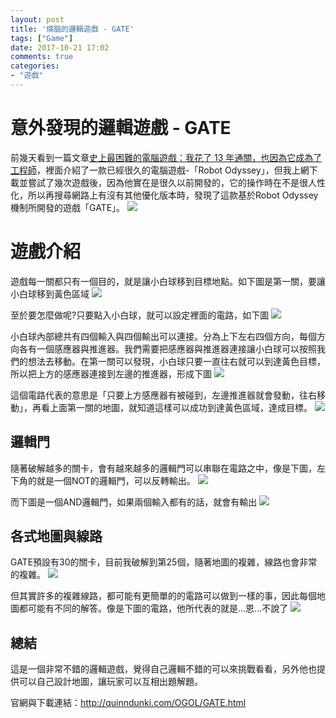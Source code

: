 ```yaml
---
layout: post
title: '燒腦的邏輯遊戲 - GATE'
tags: ["Game"]
date: 2017-10-21 17:02
comments: true
categories: 
- "遊戲"
---
```

# 意外發現的邏輯遊戲 - GATE
前幾天看到一篇文章[史上最困難的電腦遊戲：我花了 13 年通關，也因為它成為了工程師](https://buzzorange.com/techorange/2015/05/19/the-most-difficult-computer-game/)，裡面介紹了一款已經很久的電腦遊戲-「Robot Odyssey」，但我上網下載並嘗試了幾次遊戲後，因為他實在是很久以前開發的，它的操作時在不是很人性化，所以再搜尋網路上有沒有其他優化版本時，發現了這款基於Robot Odyssey機制所開發的遊戲「GATE」。
![](/wp-content/uploads/2017/10/2017-10-21-01.JPG)

# 遊戲介紹
遊戲每一關都只有一個目的，就是讓小白球移到目標地點。如下圖是第一關，要讓小白球移到黃色區域
![](/wp-content/uploads/2017/10/2017-10-21-02.JPG)

至於要怎麼做呢?只要點入小白球，就可以設定裡面的電路，如下圖
![](/wp-content/uploads/2017/10/2017-10-21-03.JPG)

小白球內部總共有四個輸入與四個輸出可以連接。分為上下左右四個方向，每個方向各有一個感應器與推進器。我們需要把感應器與推進器連接讓小白球可以按照我們的想法去移動。在第一關可以發現，小白球只要一直往右就可以到達黃色目標，所以把上方的感應器連接到左邊的推進器，形成下圖
![](/wp-content/uploads/2017/10/2017-10-21-04.JPG)

這個電路代表的意思是「只要上方感應器有被碰到，左邊推進器就會發動，往右移動」，再看上面第一關的地圖，就知道這樣可以成功到達黃色區域，達成目標。
![](/wp-content/uploads/2017/10/2017-10-21-05.JPG)

## 邏輯門
隨著破解越多的關卡，會有越來越多的邏輯門可以串聯在電路之中，像是下圖，左下角的就是一個NOT的邏輯門，可以反轉輸出。
![](/wp-content/uploads/2017/10/2017-10-21-06.JPG)

而下圖是一個AND邏輯門，如果兩個輸入都有的話，就會有輸出
![](/wp-content/uploads/2017/10/2017-10-21-07.JPG)

## 各式地圖與線路
GATE預設有30的關卡，目前我破解到第25個，隨著地圖的複雜，線路也會非常的複雜。
![](/wp-content/uploads/2017/10/2017-10-21-09.JPG)

但其實許多的複雜線路，都可能有更簡單的的電路可以做到一樣的事，因此每個地圖都可能有不同的解答。像是下圖的電路，他所代表的就是...恩...不說了
![](/wp-content/uploads/2017/10/2017-10-21-08.JPG)

## 總結
這是一個非常不錯的邏輯遊戲，覺得自己邏輯不錯的可以來挑戰看看，另外他也提供可以自己設計地圖，讓玩家可以互相出題解題。

官網與下載連結：http://quinndunki.com/OGOL/GATE.html